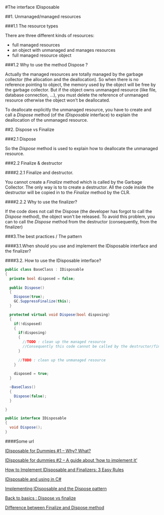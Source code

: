 #The interface IDisposable


##1. Unmanaged/managed resources 

###1.1 The resource types

There are three different kinds of resources:
- full managed resources
- an object with unmanaged and manages resources
- full managed resource object


###1.2 Why to use the method Dispose ?

Actually the managed resources are totally managed by the garbage collector (the allocation and the deallocation). So when there is no reference pointing to object, the memory used by the object will be free by the garbage collector.
But if the object owns unmanaged resource (like file, database connection, ...), you must delete the reference of unmanaged resource otherwise the object won't be deallocated.

To deallocate explicitly the unmanaged resource, you have to create and call a _Dispose_ method (of the _IDisposable_ interface) to explain the deallocation of the unmanaged resource.


##2. Dispose vs Finalize

###2.1 Dispose

So the _Dispose_ method is used to explain how to deallocate the unmanaged resource.


###2.2 Finalize & destructor

####2.2.1 Finalize and destructor.

You cannot create a _Finalize_ method which is called by the Garbage Collector. The only way is to to create a destructor. All the code inside the destructor will be copied in to the _Finalize_ method by the CLR.

####2.2.2 Why to use the finalizer?

If the code does not call the Dispose (the developer has forgot to call the _Dispose_ method), the object won't be released. To avoid this problem, you can to call the _Dispose_ method from the destructor (consequently, from the finalizer)



###3.The best practices / The pattern


####3.1.When should you use and implement the IDisposable interface and the finalizer?




####3.2. How to use the IDisposable interface?

```cs
public class BaseClass : IDisposable
{
  private bool disposed = false;
  
  public Dispose()
  {
    Dispose(true);
    GC.SuppressFinalize(this);
  }

  protected virtual void Dispose(bool disposing)
  {
    if(!disposed)
    {
      if(disposing)
      {
        //TODO : clean up the managed resource
        //Consequently this code cannot be called by the destructor/finalizer
      }
    
      //TODO : clean up the unmanaged resource
    }
    
    disposed = true;
  }

  ~BaseClass()
  {
    Dispose(false);
  }

}

```




```cs
public interface IDisposable
{
  void Dispose();
}
```




####Some url

[IDisposable for Dummies #1 – Why? What?](http://blog.ilab8.com/2012/04/26/idisposable-for-dummies-1-why/)

[IDisposable for dummies #2 – A guide about ‘how to implement it’](http://blog.ilab8.com/2012/04/29/idisposable-for-dummies-2-how/)

[How to Implement IDisposable and Finalizers: 3 Easy Rules](http://blog.stephencleary.com/2009/08/how-to-implement-idisposable-and.html)

[IDisposable and using in C#](https://coding.abel.nu/2011/12/idisposable-and-using-in-c/)

[Implementing IDisposable and the Dispose pattern](http://www.codeproject.com/Articles/15360/Implementing-IDisposable-and-the-Dispose-Pattern-P)

[Back to basics : Dispose vs finalize](http://www.c-sharpcorner.com/UploadFile/nityaprakash/back-to-basics-dispose-vs-finalize/)

[Difference between Finalize and Dispose method](http://www.dotnet-tricks.com/Tutorial/netframework/P1MK271013-Difference-Between-Finalize-and-Dispose-Method.html)

